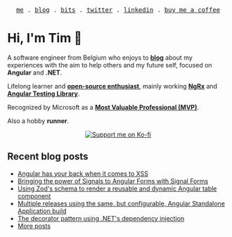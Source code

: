 <p align="center">
<samp>
<a href="https://timdeschryver.dev">me</a> .
<a href="https://timdeschryver.dev/blog">blog</a> .
<a href="https://timdeschryver.dev/bits">bits</a> .
<a href="https://timdeschryver.dev/twitter">twitter</a> .
<a href="https://timdeschryver.dev/linkedin">linkedin</a> .
<a href="https://ko-fi.com/timdeschryver">buy me a coffee</a>
</samp>
</p>

# Hi, I'm Tim 👋

A software engineer from Belgium who enjoys to **[blog](https://timdeschryver.dev/blog)** about
my experiences with the aim to help others and my future self, focused on
**Angular** and **.NET**.

Lifelong learner and **[open-source enthusiast](https://github.com/timdeschryver)**, mainly working **[NgRx](https://ngrx.io/)** and **[Angular Testing Library](https://testing-library.com/docs/angular-testing-library/)**.

Recognized by Microsoft as a **[Most Valuable Professional (MVP)](https://mvp.microsoft.com/en-us/PublicProfile/5004452?fullName=Tim%20Deschryver)**.

Also a hobby **runner**.

<div align="center">
<a href="https://ko-fi.com/timdeschryver">
<img src="https://ko-fi.com/img/githubbutton_sm.svg" alt="Support me on Ko-fi"  />
</a>  
</div>

<!-- prettier-ignore-start -->
<!-- BLOG:START -->

## Recent blog posts

- [Angular has your back when it comes to XSS](https://timdeschryver.dev/blog/angular-has-your-back-when-it-comes-to-xss)
- [Bringing the power of Signals to Angular Forms with Signal Forms](https://timdeschryver.dev/blog/bringing-the-power-of-signals-to-angular-forms-with-signal-forms)
- [Using Zod's schema to render a reusable and dynamic Angular table component](https://timdeschryver.dev/blog/using-zods-schema-to-render-a-reusable-and-dynamic-angular-table-component)
- [Multiple releases using the same, but configurable, Angular Standalone Application build](https://timdeschryver.dev/blog/multiple-releases-using-the-same-but-configurable-angular-standalone-application-build)
- [The decorator pattern using .NET's dependency injection](https://timdeschryver.dev/blog/the-decorator-pattern-using-nets-dependency-injection)
- [More posts](https://timdeschryver.dev/blog)

<!-- BLOG:END -->
<!-- prettier-ignore-end -->
